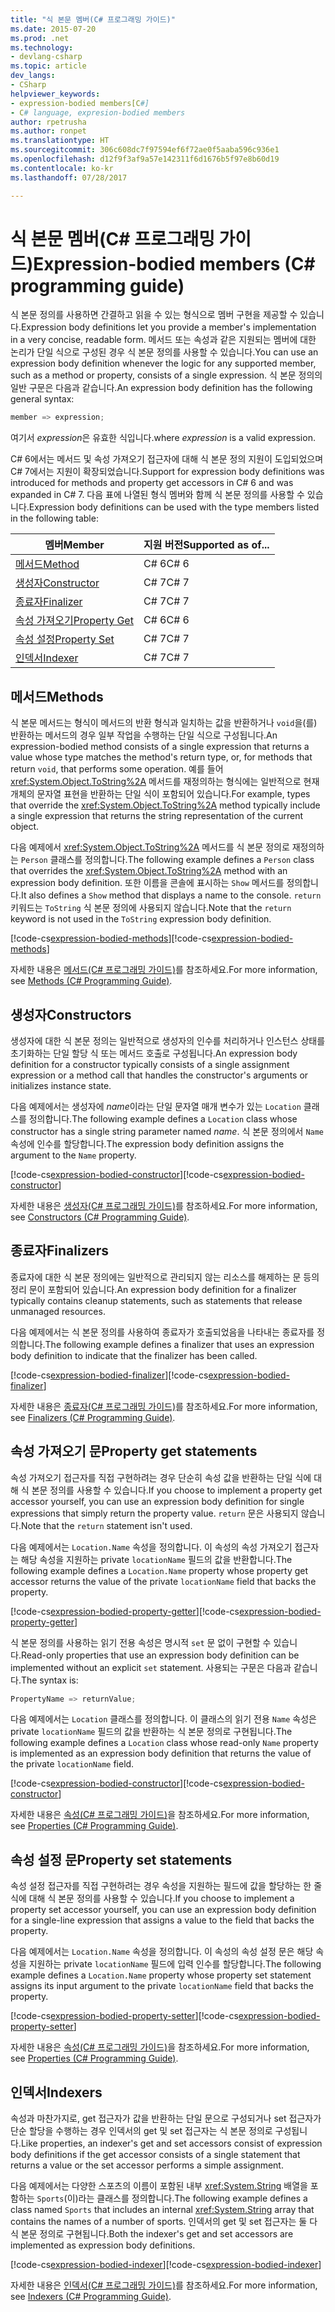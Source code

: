 ```yaml
---
title: "식 본문 멤버(C# 프로그래밍 가이드)"
ms.date: 2015-07-20
ms.prod: .net
ms.technology:
- devlang-csharp
ms.topic: article
dev_langs:
- CSharp
helpviewer_keywords:
- expression-bodied members[C#]
- C# language, expresion-bodied members
author: rpetrusha
ms.author: ronpet
ms.translationtype: HT
ms.sourcegitcommit: 306c608dc7f97594ef6f72ae0f5aaba596c936e1
ms.openlocfilehash: d12f9f3af9a57e142311f6d1676b5f97e8b60d19
ms.contentlocale: ko-kr
ms.lasthandoff: 07/28/2017

---
```

# <a name="expression-bodied-members-c-programming-guide"></a><span data-ttu-id="beefd-102">식 본문 멤버(C# 프로그래밍 가이드)</span><span class="sxs-lookup"><span data-stu-id="beefd-102">Expression-bodied members (C# programming guide)</span></span>
<span data-ttu-id="beefd-103">식 본문 정의를 사용하면 간결하고 읽을 수 있는 형식으로 멤버 구현을 제공할 수 있습니다.</span><span class="sxs-lookup"><span data-stu-id="beefd-103">Expression body definitions let you provide a member's implementation in a very concise, readable form.</span></span> <span data-ttu-id="beefd-104">메서드 또는 속성과 같은 지원되는 멤버에 대한 논리가 단일 식으로 구성된 경우 식 본문 정의를 사용할 수 있습니다.</span><span class="sxs-lookup"><span data-stu-id="beefd-104">You can use an expression body definition whenever the logic for any supported member, such as a method or property, consists of a single expression.</span></span> <span data-ttu-id="beefd-105">식 본문 정의의 일반 구문은 다음과 같습니다.</span><span class="sxs-lookup"><span data-stu-id="beefd-105">An expression body definition has the following general syntax:</span></span>

```csharp
member => expression;
```

<span data-ttu-id="beefd-106">여기서 *expression*은 유효한 식입니다.</span><span class="sxs-lookup"><span data-stu-id="beefd-106">where *expression* is a valid expression.</span></span> 

<span data-ttu-id="beefd-107">C# 6에서는 메서드 및 속성 가져오기 접근자에 대해 식 본문 정의 지원이 도입되었으며 C# 7에서는 지원이 확장되었습니다.</span><span class="sxs-lookup"><span data-stu-id="beefd-107">Support for expression body definitions was introduced for methods and property get accessors in C# 6 and was expanded in C# 7.</span></span> <span data-ttu-id="beefd-108">다음 표에 나열된 형식 멤버와 함께 식 본문 정의를 사용할 수 있습니다.</span><span class="sxs-lookup"><span data-stu-id="beefd-108">Expression body definitions can be used with the type members listed in the following table:</span></span> 

|<span data-ttu-id="beefd-109">멤버</span><span class="sxs-lookup"><span data-stu-id="beefd-109">Member</span></span>  |<span data-ttu-id="beefd-110">지원 버전</span><span class="sxs-lookup"><span data-stu-id="beefd-110">Supported as of...</span></span> |
|---------|---------|
|[<span data-ttu-id="beefd-111">메서드</span><span class="sxs-lookup"><span data-stu-id="beefd-111">Method</span></span>](#methods)  |<span data-ttu-id="beefd-112">C# 6</span><span class="sxs-lookup"><span data-stu-id="beefd-112">C# 6</span></span> |
|[<span data-ttu-id="beefd-113">생성자</span><span class="sxs-lookup"><span data-stu-id="beefd-113">Constructor</span></span>](#constructors)   |<span data-ttu-id="beefd-114">C# 7</span><span class="sxs-lookup"><span data-stu-id="beefd-114">C# 7</span></span> |
|[<span data-ttu-id="beefd-115">종료자</span><span class="sxs-lookup"><span data-stu-id="beefd-115">Finalizer</span></span>](#finalizers)     |<span data-ttu-id="beefd-116">C# 7</span><span class="sxs-lookup"><span data-stu-id="beefd-116">C# 7</span></span> |
|[<span data-ttu-id="beefd-117">속성 가져오기</span><span class="sxs-lookup"><span data-stu-id="beefd-117">Property Get</span></span>](#property-get-statements)  |<span data-ttu-id="beefd-118">C# 6</span><span class="sxs-lookup"><span data-stu-id="beefd-118">C# 6</span></span> |
|[<span data-ttu-id="beefd-119">속성 설정</span><span class="sxs-lookup"><span data-stu-id="beefd-119">Property Set</span></span>](#property-set-statements)  |<span data-ttu-id="beefd-120">C# 7</span><span class="sxs-lookup"><span data-stu-id="beefd-120">C# 7</span></span> |
|[<span data-ttu-id="beefd-121">인덱서</span><span class="sxs-lookup"><span data-stu-id="beefd-121">Indexer</span></span>](#indexers)       |<span data-ttu-id="beefd-122">C# 7</span><span class="sxs-lookup"><span data-stu-id="beefd-122">C# 7</span></span> |

## <a name="methods"></a><span data-ttu-id="beefd-123">메서드</span><span class="sxs-lookup"><span data-stu-id="beefd-123">Methods</span></span>

<span data-ttu-id="beefd-124">식 본문 메서드는 형식이 메서드의 반환 형식과 일치하는 값을 반환하거나 `void`을(를) 반환하는 메서드의 경우 일부 작업을 수행하는 단일 식으로 구성됩니다.</span><span class="sxs-lookup"><span data-stu-id="beefd-124">An expression-bodied method consists of a single expression that returns a value whose type matches the method's return type, or, for methods that return `void`, that performs some operation.</span></span> <span data-ttu-id="beefd-125">예를 들어 <xref:System.Object.ToString%2A> 메서드를 재정의하는 형식에는 일반적으로 현재 개체의 문자열 표현을 반환하는 단일 식이 포함되어 있습니다.</span><span class="sxs-lookup"><span data-stu-id="beefd-125">For example, types that override the <xref:System.Object.ToString%2A> method typically include a single expression that returns the string representation of the current object.</span></span> 

<span data-ttu-id="beefd-126">다음 예제에서 <xref:System.Object.ToString%2A> 메서드를 식 본문 정의로 재정의하는 `Person` 클래스를 정의합니다.</span><span class="sxs-lookup"><span data-stu-id="beefd-126">The following example defines a `Person` class that overrides the <xref:System.Object.ToString%2A> method with an expression body definition.</span></span> <span data-ttu-id="beefd-127">또한 이름을 콘솔에 표시하는 `Show` 메서드를 정의합니다.</span><span class="sxs-lookup"><span data-stu-id="beefd-127">It also defines a `Show` method that displays a name to the console.</span></span> <span data-ttu-id="beefd-128">`return` 키워드는 `ToString` 식 본문 정의에 사용되지 않습니다.</span><span class="sxs-lookup"><span data-stu-id="beefd-128">Note that the `return` keyword is not used in the `ToString` expression body definition.</span></span>

<span data-ttu-id="beefd-129">[!code-cs[expression-bodied-methods](../../../../samples/snippets/csharp/programming-guide/classes-and-structs/expr-bodied-methods.cs)]</span><span class="sxs-lookup"><span data-stu-id="beefd-129">[!code-cs[expression-bodied-methods](../../../../samples/snippets/csharp/programming-guide/classes-and-structs/expr-bodied-methods.cs)]</span></span>  

<span data-ttu-id="beefd-130">자세한 내용은 [메서드(C# 프로그래밍 가이드)](../classes-and-structs/methods.md)를 참조하세요.</span><span class="sxs-lookup"><span data-stu-id="beefd-130">For more information, see [Methods (C# Programming Guide)](../classes-and-structs/methods.md).</span></span>
 
## <a name="constructors"></a><span data-ttu-id="beefd-131">생성자</span><span class="sxs-lookup"><span data-stu-id="beefd-131">Constructors</span></span>

<span data-ttu-id="beefd-132">생성자에 대한 식 본문 정의는 일반적으로 생성자의 인수를 처리하거나 인스턴스 상태를 초기화하는 단일 할당 식 또는 메서드 호출로 구성됩니다.</span><span class="sxs-lookup"><span data-stu-id="beefd-132">An expression body definition for a constructor typically consists of a single assignment expression or a method call that handles the constructor's arguments or initializes instance state.</span></span> 

<span data-ttu-id="beefd-133">다음 예제에서는 생성자에 *name*이라는 단일 문자열 매개 변수가 있는 `Location` 클래스를 정의합니다.</span><span class="sxs-lookup"><span data-stu-id="beefd-133">The following example defines a `Location` class whose constructor has a single string parameter named *name*.</span></span> <span data-ttu-id="beefd-134">식 본문 정의에서 `Name` 속성에 인수를 할당합니다.</span><span class="sxs-lookup"><span data-stu-id="beefd-134">The expression body definition assigns the argument to the `Name` property.</span></span>

<span data-ttu-id="beefd-135">[!code-cs[expression-bodied-constructor](../../../../samples/snippets/csharp/programming-guide/classes-and-structs/expr-bodied-ctor.cs#1)]</span><span class="sxs-lookup"><span data-stu-id="beefd-135">[!code-cs[expression-bodied-constructor](../../../../samples/snippets/csharp/programming-guide/classes-and-structs/expr-bodied-ctor.cs#1)]</span></span>  

<span data-ttu-id="beefd-136">자세한 내용은 [생성자(C# 프로그래밍 가이드)](../classes-and-structs/constructors.md)를 참조하세요.</span><span class="sxs-lookup"><span data-stu-id="beefd-136">For more information, see [Constructors (C# Programming Guide)](../classes-and-structs/constructors.md).</span></span>

## <a name="finalizers"></a><span data-ttu-id="beefd-137">종료자</span><span class="sxs-lookup"><span data-stu-id="beefd-137">Finalizers</span></span>

<span data-ttu-id="beefd-138">종료자에 대한 식 본문 정의에는 일반적으로 관리되지 않는 리소스를 해제하는 문 등의 정리 문이 포함되어 있습니다.</span><span class="sxs-lookup"><span data-stu-id="beefd-138">An expression body definition for a finalizer typically contains cleanup statements, such as statements that release unmanaged resources.</span></span>

<span data-ttu-id="beefd-139">다음 예제에서는 식 본문 정의를 사용하여 종료자가 호출되었음을 나타내는 종료자를 정의합니다.</span><span class="sxs-lookup"><span data-stu-id="beefd-139">The following example defines a finalizer that uses an expression body definition to indicate that the finalizer has been called.</span></span>

<span data-ttu-id="beefd-140">[!code-cs[expression-bodied-finalizer](../../../../samples/snippets/csharp/programming-guide/classes-and-structs/expr-bodied-destructor.cs#1)]</span><span class="sxs-lookup"><span data-stu-id="beefd-140">[!code-cs[expression-bodied-finalizer](../../../../samples/snippets/csharp/programming-guide/classes-and-structs/expr-bodied-destructor.cs#1)]</span></span>  

<span data-ttu-id="beefd-141">자세한 내용은 [종료자(C# 프로그래밍 가이드)](../classes-and-structs/destructors.md)를 참조하세요.</span><span class="sxs-lookup"><span data-stu-id="beefd-141">For more information, see [Finalizers (C# Programming Guide)](../classes-and-structs/destructors.md).</span></span>

## <a name="property-get-statements"></a><span data-ttu-id="beefd-142">속성 가져오기 문</span><span class="sxs-lookup"><span data-stu-id="beefd-142">Property get statements</span></span>

<span data-ttu-id="beefd-143">속성 가져오기 접근자를 직접 구현하려는 경우 단순히 속성 값을 반환하는 단일 식에 대해 식 본문 정의를 사용할 수 있습니다.</span><span class="sxs-lookup"><span data-stu-id="beefd-143">If you choose to implement a property get accessor yourself, you can use an expression body definition for single expressions that simply return the property value.</span></span> <span data-ttu-id="beefd-144">`return` 문은 사용되지 않습니다.</span><span class="sxs-lookup"><span data-stu-id="beefd-144">Note that the `return` statement isn't used.</span></span>

<span data-ttu-id="beefd-145">다음 예제에서는 `Location.Name` 속성을 정의합니다. 이 속성의 속성 가져오기 접근자는 해당 속성을 지원하는 private `locationName` 필드의 값을 반환합니다.</span><span class="sxs-lookup"><span data-stu-id="beefd-145">The following example defines a `Location.Name` property whose property get accessor returns the value of the private `locationName` field that backs the property.</span></span> 

<span data-ttu-id="beefd-146">[!code-cs[expression-bodied-property-getter](../../../../samples/snippets/csharp/programming-guide/classes-and-structs/expr-bodied-ctor.cs#1)]</span><span class="sxs-lookup"><span data-stu-id="beefd-146">[!code-cs[expression-bodied-property-getter](../../../../samples/snippets/csharp/programming-guide/classes-and-structs/expr-bodied-ctor.cs#1)]</span></span>  

<span data-ttu-id="beefd-147">식 본문 정의를 사용하는 읽기 전용 속성은 명시적 `set` 문 없이 구현할 수 있습니다.</span><span class="sxs-lookup"><span data-stu-id="beefd-147">Read-only properties that use an expression body definition can be implemented without an explicit `set` statement.</span></span> <span data-ttu-id="beefd-148">사용되는 구문은 다음과 같습니다.</span><span class="sxs-lookup"><span data-stu-id="beefd-148">The syntax is:</span></span>

```csharp
PropertyName => returnValue;
```

<span data-ttu-id="beefd-149">다음 예제에서는 `Location` 클래스를 정의합니다. 이 클래스의 읽기 전용 `Name` 속성은 private `locationName` 필드의 값을 반환하는 식 본문 정의로 구현됩니다.</span><span class="sxs-lookup"><span data-stu-id="beefd-149">The following example defines a `Location` class whose read-only `Name` property is implemented as an expression body definition that returns the value of the private `locationName` field.</span></span>

<span data-ttu-id="beefd-150">[!code-cs[expression-bodied-constructor](../../../../samples/snippets/csharp/programming-guide/classes-and-structs/expr-bodied-readonly.cs#1)]</span><span class="sxs-lookup"><span data-stu-id="beefd-150">[!code-cs[expression-bodied-constructor](../../../../samples/snippets/csharp/programming-guide/classes-and-structs/expr-bodied-readonly.cs#1)]</span></span>  

<span data-ttu-id="beefd-151">자세한 내용은 [속성(C# 프로그래밍 가이드)](../classes-and-structs/properties.md)을 참조하세요.</span><span class="sxs-lookup"><span data-stu-id="beefd-151">For more information, see [Properties (C# Programming Guide)](../classes-and-structs/properties.md).</span></span>

## <a name="property-set-statements"></a><span data-ttu-id="beefd-152">속성 설정 문</span><span class="sxs-lookup"><span data-stu-id="beefd-152">Property set statements</span></span>

<span data-ttu-id="beefd-153">속성 설정 접근자를 직접 구현하려는 경우 속성을 지원하는 필드에 값을 할당하는 한 줄 식에 대해 식 본문 정의를 사용할 수 있습니다.</span><span class="sxs-lookup"><span data-stu-id="beefd-153">If you choose to implement a property set accessor yourself, you can use an expression body definition for a single-line expression that assigns a value to the field that backs the property.</span></span>

<span data-ttu-id="beefd-154">다음 예제에서는 `Location.Name` 속성을 정의합니다. 이 속성의 속성 설정 문은 해당 속성을 지원하는 private `locationName` 필드에 입력 인수를 할당합니다.</span><span class="sxs-lookup"><span data-stu-id="beefd-154">The following example defines a `Location.Name` property whose property set statement assigns its input argument to the private `locationName` field that backs the property.</span></span>

<span data-ttu-id="beefd-155">[!code-cs[expression-bodied-property-setter](../../../../samples/snippets/csharp/programming-guide/classes-and-structs/expr-bodied-ctor.cs#1)]</span><span class="sxs-lookup"><span data-stu-id="beefd-155">[!code-cs[expression-bodied-property-setter](../../../../samples/snippets/csharp/programming-guide/classes-and-structs/expr-bodied-ctor.cs#1)]</span></span>  

<span data-ttu-id="beefd-156">자세한 내용은 [속성(C# 프로그래밍 가이드)](../classes-and-structs/properties.md)을 참조하세요.</span><span class="sxs-lookup"><span data-stu-id="beefd-156">For more information, see [Properties (C# Programming Guide)](../classes-and-structs/properties.md).</span></span>

## <a name="indexers"></a><span data-ttu-id="beefd-157">인덱서</span><span class="sxs-lookup"><span data-stu-id="beefd-157">Indexers</span></span>

<span data-ttu-id="beefd-158">속성과 마찬가지로, get 접근자가 값을 반환하는 단일 문으로 구성되거나 set 접근자가 단순 할당을 수행하는 경우 인덱서의 get 및 set 접근자는 식 본문 정의로 구성됩니다.</span><span class="sxs-lookup"><span data-stu-id="beefd-158">Like properties, an indexer's get and set accessors consist of expression body definitions if the get accessor consists of a single statement that returns a value or the set accessor performs a simple assignment.</span></span>

<span data-ttu-id="beefd-159">다음 예제에서는 다양한 스포츠의 이름이 포함된 내부 <xref:System.String> 배열을 포함하는 `Sports`(이)라는 클래스를 정의합니다.</span><span class="sxs-lookup"><span data-stu-id="beefd-159">The following example defines a class named `Sports` that includes an internal <xref:System.String> array that contains the names of a number of sports.</span></span> <span data-ttu-id="beefd-160">인덱서의 get 및 set 접근자는 둘 다 식 본문 정의로 구현됩니다.</span><span class="sxs-lookup"><span data-stu-id="beefd-160">Both the indexer's get and set accessors are implemented as expression body definitions.</span></span>

<span data-ttu-id="beefd-161">[!code-cs[expression-bodied-indexer](../../../../samples/snippets/csharp/programming-guide/classes-and-structs/expr-bodied-indexers.cs#1)]</span><span class="sxs-lookup"><span data-stu-id="beefd-161">[!code-cs[expression-bodied-indexer](../../../../samples/snippets/csharp/programming-guide/classes-and-structs/expr-bodied-indexers.cs#1)]</span></span> 

<span data-ttu-id="beefd-162">자세한 내용은 [인덱서(C# 프로그래밍 가이드)](../indexers/index.md)를 참조하세요.</span><span class="sxs-lookup"><span data-stu-id="beefd-162">For more information, see [Indexers (C# Programming Guide)](../indexers/index.md).</span></span>


